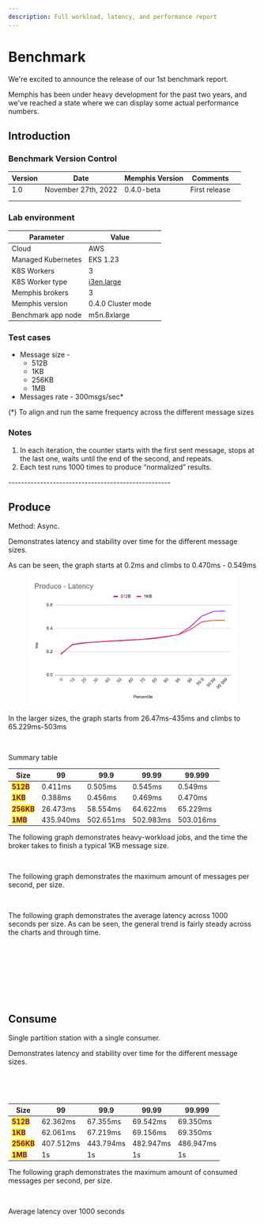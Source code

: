 ```yaml
---
description: Full workload, latency, and performance report
---
```


# Benchmark

We're excited to announce the release of our 1st benchmark report.&#x20;

Memphis has been under heavy development for the past two years, and we've reached a state where we can display some actual performance numbers.&#x20;

## Introduction

### Benchmark Version Control

<table><thead><tr><th>Version</th><th>Date</th><th>Memphis Version</th><th>Comments</th><th data-hidden></th></tr></thead><tbody><tr><td>1.0</td><td>November 27th, 2022</td><td>0.4.0-beta</td><td>First release</td><td></td></tr><tr><td></td><td></td><td></td><td></td><td></td></tr><tr><td></td><td></td><td></td><td></td><td></td></tr></tbody></table>

### Lab environment

<table><thead><tr><th>Parameter</th><th>Value</th><th data-hidden></th></tr></thead><tbody><tr><td>Cloud</td><td>AWS</td><td></td></tr><tr><td>Managed Kubernetes</td><td>EKS 1.23</td><td></td></tr><tr><td>K8S Workers</td><td>3</td><td></td></tr><tr><td>K8S Worker type</td><td><a href="https://aws.amazon.com/ec2/instance-types/">i3en.large</a></td><td></td></tr><tr><td>Memphis brokers</td><td>3</td><td></td></tr><tr><td>Memphis version</td><td>0.4.0 Cluster mode</td><td></td></tr><tr><td>Benchmark app node</td><td>m5n.8xlarge</td><td></td></tr></tbody></table>

### Test cases

* Message size -
  * 512B
  * 1KB
  * 256KB
  * 1MB
* Messages rate - 300msgs/sec\*

(\*) To align and run the same frequency across the different message sizes

### Notes

1. In each iteration, the counter starts with the first sent message, stops at the last one, waits until the end of the second, and repeats.
2. Each test runs 1000 times to produce “normalized” results.

\---------------------------------------------------

## Produce

Method: Async.

Demonstrates latency and stability over time for the different message sizes.

As can be seen, the graph starts at 0.2ms and climbs to 0.470ms - 0.549ms

<figure><img src="../.gitbook/assets/1.png" alt=""><figcaption></figcaption></figure>

In the larger sizes, the graph starts from 26.47ms-435ms and climbs to 65.229ms-503ms

<figure><img src="https://lh5.googleusercontent.com/qYebZ51rxeKnPoriPCJkQ1lf-U5J-1boqNk8bV49SuNitzL2vNB49tHCevtWOz0yxB__tumnE_sNaMq7f528YsnKmn52P1UpXV3v2ZabfykA2DShkiuwnRtDYkmiCW0KqaEipz_IOOpNizW-PqEaC4F4Ui2xJXUd2DnVchkstaB9k-oB2dBpjUlAf10KRw" alt=""><figcaption></figcaption></figure>

Summary table

| Size                                         | 99        | 99.9      | 99.99     | 99.999    |
| -------------------------------------------- | --------- | --------- | --------- | --------- |
| <mark style="color:purple;">**512B**</mark>  | 0.411ms   | 0.505ms   | 0.545ms   | 0.549ms   |
| <mark style="color:purple;">**1KB**</mark>   | 0.388ms   | 0.456ms   | 0.469ms   | 0.470ms   |
| <mark style="color:purple;">**256KB**</mark> | 26.473ms  | 58.554ms  | 64.622ms  | 65.229ms  |
| <mark style="color:purple;">**1MB**</mark>   | 435.940ms | 502.651ms | 502.983ms | 503.016ms |

The following graph demonstrates heavy-workload jobs, and the time the broker takes to finish a typical 1KB message size.

<figure><img src="https://lh4.googleusercontent.com/JR3E-N-GhD8vqmfpsWXc3BhJUKeU2bwwDrDYu-D_A2EM2dfWG_W3BugbxHDUjID60axdvAt30cfm6immlZbdOvh-V1Cj5n3P31p_dZV8D5NxpUPrpt4CbVcwq2wbWh58oriaFZGDo92GoEwWjfZGaZ7DQDmBQb6A6PGwVWVYlCpqNfcM2YqdaCzJkBjS9A" alt=""><figcaption></figcaption></figure>

The following graph demonstrates the maximum amount of messages per second, per size.

<figure><img src="https://lh5.googleusercontent.com/klva3hM0BCjJt1KJasKIN78WlB22OJOP3BQFqvwY8RwCZj3HlERhYC6VW3o5sDZTQeWgAeLxdlYlYhEOzw-jIsB1IN0pkm9h0j2gCxrU08P90RdIMa7ZaozoLyq4jRpQwFF9nXyXNZyYMKpPPkNAGidHPGbWkrcYppYAHvzeW3ElUkWSevvX9WvKouybSg" alt=""><figcaption></figcaption></figure>

The following graph demonstrates the average latency across 1000 seconds per size. As can be seen, the general trend is fairly steady across the charts and through time.

<figure><img src="https://lh5.googleusercontent.com/vdYsTRbkiBr7bHQUCR2nEDvY_BlvW7WkGCrgI7VtPfp22TjjQpjwsJiwr9awCHbMLY_gXJ7F_B1szq7WtZcbBvJemBXwWC7EVq9n9Hl3PDqXjyoC3ykCXwC1bqOPqCK0jlz_sQEzXZ-TLi7oDym8aHlPRU_Fp1q0ERvV5ZJBs7BnlFjwTTAs0kbH4fuL8Q" alt=""><figcaption></figcaption></figure>

<figure><img src="https://lh6.googleusercontent.com/_r3lQgvhLo_ij9_HtWPyAIKOk531vm9dF8hiwZe1aGsG-rWX9uIANIdFxLMvq_K4Lhdph_cCHnL1LR9u1ST8zoFwDWws0q4UcYhjcCLe9WA1jK3Fs064P3TfTwNl8NKMkfBh2aF4sdGRWrWLk95aycseNnlOCyaZiExUYg8IE50LZCz4ipXYHoNw5K_BhA" alt=""><figcaption></figcaption></figure>

<figure><img src="https://lh3.googleusercontent.com/8vjaKSy68iGYaOOhKf5JvDpdxai316awkZ3tdiybnGJBcK82-EkoaleP8eOhj1IZOc8jGQVY4TQHP6G_zCe_fjTNJbmf3LD1bDexdiltNE5xnOGcyB2-yj6YUTfISiHslb-D7QY6MWwmbeVxsVM6rhZzXU_RkWTgAXSwl8ZzfBdqHTUymE2G-LT2QXTJ_g" alt=""><figcaption></figcaption></figure>

<figure><img src="https://lh4.googleusercontent.com/etazDswFwwpJjJc-qeqVLV2_SFPc6dTqE7DT6VwdSOD66N2UnUJud9wbLkOj-2YF6vuSLIY_P9pkrEGZk-d_C_MGf8McCFQDc3Ig1B0oOX3QJ9YBsk80zXyF8nCI_r0D-8DPSRYPYfh5naeh7K-zva_9IUEVBj8JMox2u1hzbhGH2Ru9YVmiuxK2MOoFxA" alt=""><figcaption></figcaption></figure>

## Consume

Single partition station with a single consumer.

Demonstrates latency and stability over time for the different message sizes.

<figure><img src="https://lh4.googleusercontent.com/Wh67S3MNRhi2QRddtIUYSxBA7M2K427-nlwiX4KunHg7oGoe_A4b0oeobJSMT9vwKwCPzwDFaG7_IYtP8S_NxoXLYOtGAOHWZ-mjTFoUazsjZLxbEfdYhjHg6iE61vpOXN4eYNGMXkGAErR-Tl_nf1271TuUq7xVf9zFjLp0RksNqKCyAdSv9TZWeeCNrQ" alt=""><figcaption></figcaption></figure>

<figure><img src="https://lh3.googleusercontent.com/YKpyr3kpU5t-Mwl4tuc3zdEAxowp7tSb8N_nmwX5sA6W1H8YBPtOey4KFxQ1xKc3Re5ZkBPTM6UMxwFJQlFpMEeBpM5GvA6__7S4t7TweUMNIDgVKz-f7BxZ-1eV79v8x9SqYlDWo1EImjr4eapOOK6I-nyNdn1gWl0rRf7NQ0_cZMBWF1GF69JlpdxE" alt=""><figcaption></figcaption></figure>

| Size                                         | 99        | 99.9      | 99.99     | 99.999    |
| -------------------------------------------- | --------- | --------- | --------- | --------- |
| <mark style="color:purple;">**512B**</mark>  | 62.362ms  | 67.355ms  | 69.542ms  | 69.350ms  |
| <mark style="color:purple;">**1KB**</mark>   | 62.061ms  | 67.219ms  | 69.156ms  | 69.350ms  |
| <mark style="color:purple;">**256KB**</mark> | 407.512ms | 443.794ms | 482.947ms | 486.947ms |
| <mark style="color:purple;">**1MB**</mark>   | 1s        | 1s        | 1s        | 1s        |

The following graph demonstrates the maximum amount of consumed messages per second, per size.

<figure><img src="https://lh5.googleusercontent.com/Lxx96CK6iO8c3mTpNL3TO9F2QPZTQrYPq3QNpghvukrlNP2nRB-fKEsEFPNHLedN6y-NAX5TvIlgsbVpVXEnLeNPHJ-eWQdlFcn143yZXSpI005usMsRe6XN-AHrKpqK0Rhm8NK7cInOww7RmFmBCPzl78vZae5OrJr8xXW2TlohSSBBw9t39AnluzkRmw" alt=""><figcaption></figcaption></figure>

Average latency over 1000 seconds

<figure><img src="https://lh5.googleusercontent.com/A4IchAq0lnKdU4pD-hAtT9Q1DAE2JUxbM52CrkGM2hNys8lvLGnLI5MEFjS2pxDSyDBRwxjkkE5Ph9Ajt9JhTgXElxy2r9l9pImLo2_aqRjAhfkx4ojK01D9P6iZ7bmnmhxpwWeEKxTioukvZ5FwmJcZAe109U0dFWT4b48CN2MCtY3UBj8rLWMe2ODqQA" alt=""><figcaption></figcaption></figure>

<figure><img src="https://lh4.googleusercontent.com/PgobweDTsP49kNAtaPT4qi6i7MaG8dBiHhwPFPfmjR5bErdaHkoQI1akWi0QEaAaO2HJz-QmesKnW1_6YRRzsDkWOi7skftELPUEq3bc9tZFO3BlEhY_EY6AYjvCCvXfySmhb2Wxc-9a8DPf0UUkgZLBJzDf3MLMHbSEMOy2sKWkJWaJpnMzUUlbqszpKw" alt=""><figcaption></figcaption></figure>

<figure><img src="https://lh3.googleusercontent.com/RmdQU1hBdBMfKxl6RWl7PHVdTX7k2nQwcdcHK79I9gofw5W8AAWqHPb1li6BpyUYkUcqpSTAQUvAt54DZSYRGkxI1m3jiBarKAwbjAjtQQsY-ZToZrgH6pKNzi-WevWcsYl3Pn2Nt_N_LKcngXIjCV9NVORu3dIJSvK6nO-HIjFnOOMUDmwr5AjfacNBbw" alt=""><figcaption></figcaption></figure>

<figure><img src="https://lh6.googleusercontent.com/zRFOzvM-5QQ2w55lbQcgYVIgj-07go8oohaGaSQru7utgVxDSFPj5CkM0ZbZnrXbprJWPoC4Ns0c3O8qYzKv3Xd5nkJ1UHWGc99Uyfbz2onVS8zZWdHN-fbxFM3P_aI0Of1_Gjid0h43pdXnaIFY1vGmkQ_otx8zaPwY0f7NqRQSTdRtaEemjSbvESrjYg" alt=""><figcaption></figcaption></figure>
